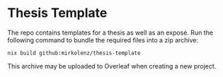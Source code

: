 # Thesis Template

The repo contains templates for a thesis as well as an exposé.
Run the following command to bundle the required files into a zip archive:

```shell
nix build github:mirkolenz/thesis-template
```

This archive may be uploaded to Overleaf when creating a new project.
